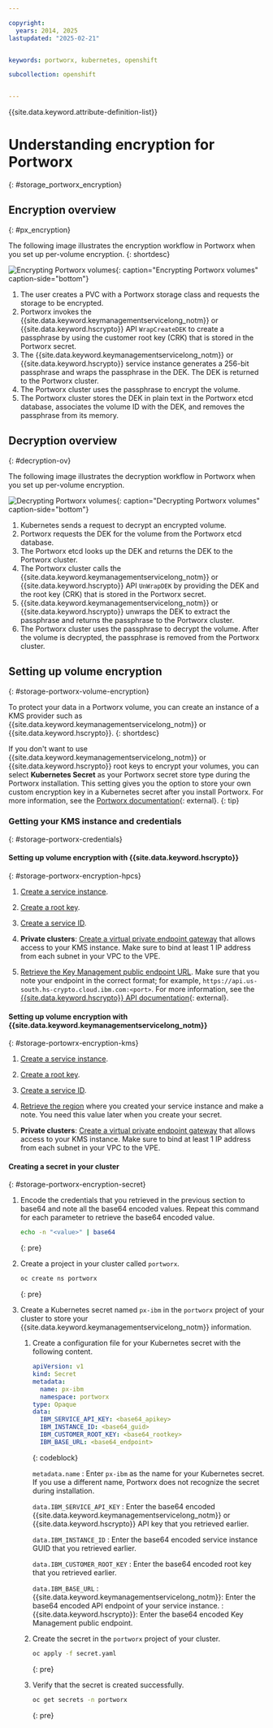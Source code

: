 ```yaml
---

copyright: 
  years: 2014, 2025
lastupdated: "2025-02-21"


keywords: portworx, kubernetes, openshift

subcollection: openshift


---
```


{{site.data.keyword.attribute-definition-list}}

# Understanding encryption for Portworx
{: #storage_portworx_encryption}

## Encryption overview
{: #px_encryption}

The following image illustrates the encryption workflow in Portworx when you set up per-volume encryption.
{: shortdesc}


![Encrypting Portworx volumes](images/cs_px_volume_encryption.svg "Encrypting Portworx volumes"){: caption="Encrypting Portworx volumes" caption-side="bottom"}


1. The user creates a PVC with a Portworx storage class and requests the storage to be encrypted.
2. Portworx invokes the {{site.data.keyword.keymanagementservicelong_notm}} or {{site.data.keyword.hscrypto}} API `WrapCreateDEK` to create a passphrase by using the customer root key (CRK) that is stored in the Portworx secret.
3. The {{site.data.keyword.keymanagementservicelong_notm}} or {{site.data.keyword.hscrypto}} service instance generates a 256-bit passphrase and wraps the passphrase in the DEK. The DEK is returned to the Portworx cluster.
4. The Portworx cluster uses the passphrase to encrypt the volume.
5. The Portworx cluster stores the DEK in plain text in the Portworx etcd database, associates the volume ID with the DEK, and removes the passphrase from its memory.

## Decryption overview
{: #decryption-ov}

The following image illustrates the decryption workflow in Portworx when you set up per-volume encryption.

![Decrypting Portworx volumes](images/cs_px_volume_decryption.svg "Decrypting Portworx volumes"){: caption="Decrypting Portworx volumes" caption-side="bottom"}

1. Kubernetes sends a request to decrypt an encrypted volume.
2. Portworx requests the DEK for the volume from the Portworx etcd database.
3. The Portworx etcd looks up the DEK and returns the DEK to the Portworx cluster.
4. The Portworx cluster calls the {{site.data.keyword.keymanagementservicelong_notm}} or {{site.data.keyword.hscrypto}} API `UnWrapDEK` by providing the DEK and the root key (CRK) that is stored in the Portworx secret.
5. {{site.data.keyword.keymanagementservicelong_notm}} or {{site.data.keyword.hscrypto}} unwraps the DEK to extract the passphrase and returns the passphrase to the Portworx cluster.
6. The Portworx cluster uses the passphrase to decrypt the volume. After the volume is decrypted, the passphrase is removed from the Portworx cluster.  


## Setting up volume encryption 
{: #storage-portworx-volume-encryption}

To protect your data in a Portworx volume, you can create an instance of a KMS provider such as {{site.data.keyword.keymanagementservicelong_notm}} or {{site.data.keyword.hscrypto}}. 
{: shortdesc}

If you don't want to use {{site.data.keyword.keymanagementservicelong_notm}} or {{site.data.keyword.hscrypto}} root keys to encrypt your volumes, you can select **Kubernetes Secret** as your Portworx secret store type during the Portworx installation. This setting gives you the option to store your own custom encryption key in a Kubernetes secret after you install Portworx. For more information, see the [Portworx documentation](https://docs.portworx.com/portworx-enterprise/operations/key-management/kubernetes-secrets){: external}.
{: tip}

### Getting your KMS instance and credentials
{: #storage-portworx-credentials}

#### Setting up volume encryption with {{site.data.keyword.hscrypto}}
{: #storage-portworx-encryption-hpcs}

1. [Create a service instance](/docs/hs-crypto?topic=hs-crypto-provision&interface=ui).

1. [Create a root key](/docs/hs-crypto?topic=hs-crypto-create-root-keys&interface=ui).

1. [Create a service ID](/docs/account?topic=account-serviceids&interface=cli#serviceids).

1. **Private clusters**: [Create a virtual private endpoint gateway](/docs/vpc?topic=vpc-ordering-endpoint-gateway&interface=ui#vpe-creating-ui) that allows access to your KMS instance. Make sure to bind at least 1 IP address from each subnet in your VPC to the VPE.


1. [Retrieve the Key Management public endpoint URL](/docs/hs-crypto?topic=hs-crypto-regions#service-endpoints). Make sure that you note your endpoint in the correct format; for example, `https://api.us-south.hs-crypto.cloud.ibm.com:<port>`. For more information, see the [{{site.data.keyword.hscrypto}} API documentation](https://cloud.ibm.com/apidocs/hs-crypto#getinstance){: external}.

#### Setting up volume encryption with {{site.data.keyword.keymanagementservicelong_notm}}
{: #storage-portowrx-encryption-kms}

1. [Create a service instance](/docs/key-protect?topic=key-protect-provision#provision-overview).

1. [Create a root key](/docs/key-protect?topic=key-protect-create-root-keys&interface=ui).

1. [Create a service ID](/docs/account?topic=account-serviceids&interface=cli#serviceids).

1. [Retrieve the region](/docs/key-protect?topic=key-protect-regions#regions) where you created your service instance and make a note. You need this value later when you create your secret.

1. **Private clusters**: [Create a virtual private endpoint gateway](/docs/vpc?topic=vpc-ordering-endpoint-gateway&interface=ui#vpe-creating-ui) that allows access to your KMS instance. Make sure to bind at least 1 IP address from each subnet in your VPC to the VPE.



#### Creating a secret in your cluster
{: #storage-portworx-encryption-secret}

1. Encode the credentials that you retrieved in the previous section to base64 and note all the base64 encoded values. Repeat this command for each parameter to retrieve the base64 encoded value.
    ```sh
    echo -n "<value>" | base64
    ```
    {: pre}

2. Create a project in your cluster called `portworx`.
    ```sh
    oc create ns portworx
    ```
    {: pre}

3. Create a Kubernetes secret named `px-ibm` in the `portworx` project of your cluster to store your {{site.data.keyword.keymanagementservicelong_notm}} information.
    1. Create a configuration file for your Kubernetes secret with the following content.
        ```yaml
        apiVersion: v1
        kind: Secret
        metadata:
          name: px-ibm
          namespace: portworx
        type: Opaque
        data:
          IBM_SERVICE_API_KEY: <base64_apikey>
          IBM_INSTANCE_ID: <base64_guid>
          IBM_CUSTOMER_ROOT_KEY: <base64_rootkey>
          IBM_BASE_URL: <base64_endpoint>
        ```
        {: codeblock}

        `metadata.name`
        :   Enter `px-ibm` as the name for your Kubernetes secret. If you use a different name, Portworx does not recognize the secret during installation.
        
        `data.IBM_SERVICE_API_KEY`
        :   Enter the base64 encoded {{site.data.keyword.keymanagementservicelong_notm}} or {{site.data.keyword.hscrypto}} API key that you retrieved earlier.
        
        `data.IBM_INSTANCE_ID`
        :   Enter the base64 encoded service instance GUID that you retrieved earlier.
        
        `data.IBM_CUSTOMER_ROOT_KEY`
        :   Enter the base64 encoded root key that you retrieved earlier.
        
        `data.IBM_BASE_URL`
        :   {{site.data.keyword.keymanagementservicelong_notm}}: Enter the base64 encoded API endpoint of your service instance.
        :   {{site.data.keyword.hscrypto}}: Enter the base64 encoded Key Management public endpoint.

    2. Create the secret in the `portworx` project of your cluster.
        ```sh
        oc apply -f secret.yaml
        ```
        {: pre}

    3. Verify that the secret is created successfully.
        ```sh
        oc get secrets -n portworx
        ```
        {: pre}
